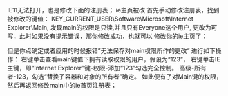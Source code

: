 IE11无法打开，也是修改下面的注册表；
ie主页被改
首先手动修改注册表，找到被修改的键值：
KEY_CURRENT_USER\Software\Microsoft\Internet  Explorer\Main,
发现main的权限是只读,并且只有Everyone这个用户,
更改为可写，此时如果没有提示错误，那你修改成功，也就可以 修改你的ie主页了；

但是你点确定或者应用的时候报错”无法保存对main权限所作的更改“
进行如下操作：
右键单击查看main键值下拥有读取权限的用户，假设为“123”，
右键单击IE主键，即“Internet Explorer”键-权限-添加“123”勾选完全控制。
高级-所有者-123，勾选“替换子容器和对象的所有者”确定。
如此便有了对Main键的权限，然后再返回修改main中的ie首页注册表；
